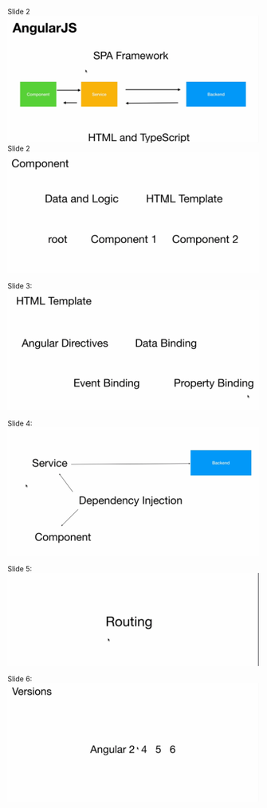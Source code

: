 
Slide 2
![alt text](image.png)
Slide 2
![alt text](image-1.png)

Slide 3:
![alt text](image-2.png)

Slide 4:
![alt text](image-3.png)

Slide 5:
![alt text](image-4.png)

Slide 6:
![alt text](image-5.png)